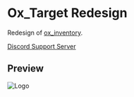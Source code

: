 
# Ox_Target Redesign

Redesign of [ox_inventory](https://github.com/overextended/ox_target).

[Discord Support Server](https://discord.gg/XFgWTCxuvr)

## Preview


![Logo](https://r2.fivemanage.com/C0jhwGbCVPkUeapw8W9fw/images/target.png)

